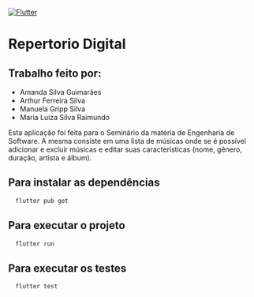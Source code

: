 [![Flutter](https://github.com/ManuelaGripp/repertorio_digital/actions/workflows/main.yml/badge.svg)](https://github.com/ManuelaGripp/repertorio_digital/actions/workflows/main.yml)
# Repertorio Digital

## Trabalho feito por:
- Amanda Silva Guimarães
- Arthur Ferreira Silva
- Manuela Gripp Silva
- Maria Luiza Silva Raimundo

Esta aplicação foi feita para o Seminário da matéria de Engenharia de Software. A mesma consiste em uma lista de músicas onde se é possível adicionar e excluir músicas e editar suas características (nome, gênero, duração, artista e álbum).

## Para instalar as dependências
```bash
  flutter pub get
```

## Para executar o projeto
```bash
  flutter run
```

## Para executar os testes
```bash
  flutter test
```

